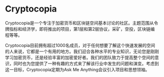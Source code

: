# 

# Cryptocopia

Cryptocopia是一个专注于加密货币和区块链空间基本讨论的社区。主题范围从令牌指标和经济学，即将推出的项目，第1层和第2层协议，采矿，空投，区块链编程等等。

Cryptocopia目前拥有超过1000名成员，对于任何想要了解这个快速发展的空间的人来说，它都是一个有用的地方。我们迎合各种水平的专业知识，无论您是刚刚学习加密货币，还是经验丰富的加密爱好者。我们的团队致力于提高整个空间的意识，同时也为您提供了一种有趣的方式来了解该行业中发生的问题和演变。考虑到这一目标，Cryptocopia定期为Ask Me Anything会议引入项目和思想领袖。

